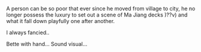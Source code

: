 A person can be so poor that ever since he moved from village to city, he no longer possess the luxury to set out a scene of Ma Jiang decks )??v) and what it fall down playfully one after another.

I always fancied..

Bette with hand... Sound visual...
